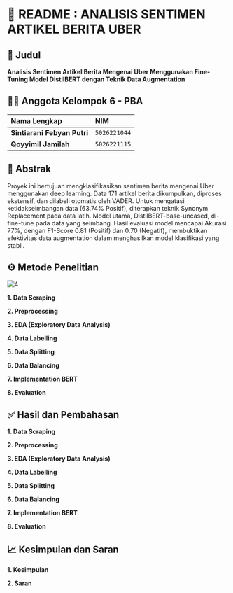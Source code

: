 # 🚀 README : ANALISIS SENTIMEN ARTIKEL BERITA UBER

## 🎯 Judul 
**Analisis Sentimen Artikel Berita Mengenai Uber Menggunakan Fine-Tuning Model DistilBERT dengan Teknik Data Augmentation**

## 🧑‍💻 Anggota Kelompok 6 - PBA
| Nama Lengkap | NIM |
| :--- | :--- |
| **Sintiarani Febyan Putri** | `5026221044` |
| **Qoyyimil Jamilah** | `5026221115` |

## 📝 Abstrak
Proyek ini bertujuan mengklasifikasikan sentimen berita mengenai Uber menggunakan deep learning. Data 171 artikel berita dikumpulkan, diproses ekstensif, dan dilabeli otomatis oleh VADER. Untuk mengatasi ketidakseimbangan data (63.74% Positif), diterapkan teknik Synonym Replacement pada data latih. Model utama, DistilBERT-base-uncased, di-fine-tune pada data yang seimbang. Hasil evaluasi model mencapai Akurasi 77%, dengan F1-Score 0.81 (Positif) dan 0.70 (Negatif), membuktikan efektivitas data augmentation dalam menghasilkan model klasifikasi yang stabil.

## ⚙️ Metode Penelitian
![4](https://github.com/user-attachments/assets/54d97a26-b24d-40a7-b699-d140bd873888)

**1. Data Scraping**

**2. Preprocessing**

**3. EDA (Exploratory Data Analysis)**

**4. Data Labelling**

**5. Data Splitting**

**6. Data Balancing**

**7. Implementation BERT**

**8. Evaluation**

## ✅ Hasil dan Pembahasan
**1. Data Scraping**

**2. Preprocessing**

**3. EDA (Exploratory Data Analysis)**

**4. Data Labelling**

**5. Data Splitting**

**6. Data Balancing**

**7. Implementation BERT**

**8. Evaluation**

## 📈 Kesimpulan dan Saran
**1. Kesimpulan**

**2. Saran**
